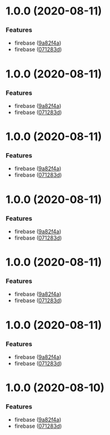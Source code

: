 # 1.0.0 (2020-08-11)


### Features

* firebase ([9a82f4a](https://github.com/tolicodes/activity-brainstorm/commit/9a82f4a40c5ac8003dcc164bd28a9cd733729d1f))
* firebase ([071283d](https://github.com/tolicodes/activity-brainstorm/commit/071283ddd636c7c0599bdfd7b852bc91d45d353b))

# 1.0.0 (2020-08-11)


### Features

* firebase ([9a82f4a](https://github.com/tolicodes/activity-brainstorm/commit/9a82f4a40c5ac8003dcc164bd28a9cd733729d1f))
* firebase ([071283d](https://github.com/tolicodes/activity-brainstorm/commit/071283ddd636c7c0599bdfd7b852bc91d45d353b))

# 1.0.0 (2020-08-11)


### Features

* firebase ([9a82f4a](https://github.com/tolicodes/activity-brainstorm/commit/9a82f4a40c5ac8003dcc164bd28a9cd733729d1f))
* firebase ([071283d](https://github.com/tolicodes/activity-brainstorm/commit/071283ddd636c7c0599bdfd7b852bc91d45d353b))

# 1.0.0 (2020-08-11)


### Features

* firebase ([9a82f4a](https://github.com/tolicodes/activity-brainstorm/commit/9a82f4a40c5ac8003dcc164bd28a9cd733729d1f))
* firebase ([071283d](https://github.com/tolicodes/activity-brainstorm/commit/071283ddd636c7c0599bdfd7b852bc91d45d353b))

# 1.0.0 (2020-08-11)


### Features

* firebase ([9a82f4a](https://github.com/tolicodes/activity-brainstorm/commit/9a82f4a40c5ac8003dcc164bd28a9cd733729d1f))
* firebase ([071283d](https://github.com/tolicodes/activity-brainstorm/commit/071283ddd636c7c0599bdfd7b852bc91d45d353b))

# 1.0.0 (2020-08-11)


### Features

* firebase ([9a82f4a](https://github.com/tolicodes/activity-brainstorm/commit/9a82f4a40c5ac8003dcc164bd28a9cd733729d1f))
* firebase ([071283d](https://github.com/tolicodes/activity-brainstorm/commit/071283ddd636c7c0599bdfd7b852bc91d45d353b))

# 1.0.0 (2020-08-10)


### Features

* firebase ([9a82f4a](https://github.com/tolicodes/activity-brainstorm/commit/9a82f4a40c5ac8003dcc164bd28a9cd733729d1f))
* firebase ([071283d](https://github.com/tolicodes/activity-brainstorm/commit/071283ddd636c7c0599bdfd7b852bc91d45d353b))

